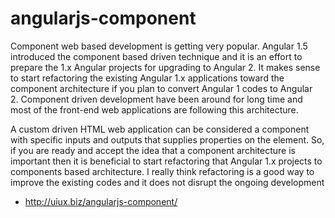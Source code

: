# angularjs-component
Component web based development is getting very popular. Angular 1.5 introduced the component based driven technique and it is an effort to prepare the 1.x Angular projects for upgrading to Angular 2. It makes sense to start refactoring the existing Angular 1.x applications toward the component architecture if you plan to convert Angular 1 codes to Angular 2. Component driven development have been around for long time and most of the front-end web applications are following this architecture. 

A custom driven HTML web application can be considered a component with specific inputs and outputs that supplies properties on the element. So, if you are ready and accept the idea that a component architecture is important then it is beneficial to start refactoring that Angular 1.x projects to components based architecture. I really think refactoring is a good way to improve the existing codes and it does not disrupt the ongoing development

- http://uiux.biz/angularjs-component/